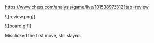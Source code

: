 https://www.chess.com/analysis/game/live/101538972312?tab=review

![[review.png]]

![[board.gif]]

Misclicked the first move, still slayed.